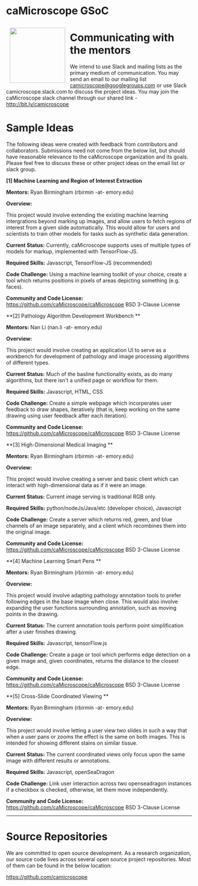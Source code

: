 # caMicroscope GSoC
<img src="https://avatars0.githubusercontent.com/u/12075069?s=200&v=4" width="150" height="150" align="left" style="padding:10px;"/>

# Communicating with the mentors
We intend to use Slack and mailing lists as the primary medium of communication. You may send an email to our mailing list camicroscope@googlegroups.com or use Slack camicroscope.slack.com to discuss the project ideas. You may join the caMicroscope slack channel through our shared link - http://bit.ly/camicroscope
 
# Sample Ideas
The following ideas were created with feedback from contributors and collaborators. Submissions need not come from the below list, but should have reasonable relevance to the caMicroscope organization and its goals. Please feel free to discuss these or other project ideas on the email list or slack group.  

**[1] Machine Learning and Region of Interest Extraction**

**Mentors:**  Ryan Birmingham (rbirmin -at- emory.edu)

**Overview:**

This project would involve extending the existing machine learning intergrations beyond marking up images, and allow users to fetch regions of interest from a given slide automatically. This would allow for users and scientists to train other models for tasks such as synthetic data generation. 

**Current Status:** Currently, caMicroscope supports uses of multiple types of models for markup, implemented with TensorFlow-JS.

**Required Skills:** Javascript, TensorFlow-JS (recommended)

**Code Challenge:** Using a machine learning toolkit of your choice, create a tool which returns positions in pixels of areas depicting something (e.g. faces).

**Community and Code License:** https://github.com/caMicroscope/caMicroscope BSD 3-Clause License

**[2] Pathology Algorithm Development Workbench **

**Mentors:**  Nan Li (nan.li -at- emory.edu)

**Overview:** 

This project would involve creating an application UI to serve as a workbench for development of pathology and image processing algorithms of different types.

**Current Status:** Much of the basline functionality exists, as do many algorithms, but there isn't a unified page or workflow for them.

**Required Skills:** Javascript, HTML, CSS

**Code Challenge:** Create a simple webpage which incorperates user feedback to draw shapes, iteratively (that is, keep working on the same drawing using user feedback after each iteration).

**Community and Code License:** https://github.com/caMicroscope/caMicroscope BSD 3-Clause License

**[3] High-Dimensional Medical Imaging  **

**Mentors:**  Ryan Birmingham (rbirmin -at- emory.edu)

**Overview:** 

This project would involve creating a server and basic client which can interact with high-dimensional data as if it were an image.

**Current Status:** Current image serving is traditional RGB only.

**Required Skills:** python/nodeJs/Java/etc (developer choice), Javascript

**Code Challenge:** Create a server which returns red, green, and blue channels of an image separately, and a client which recombines them into the original image.

**Community and Code License:** https://github.com/caMicroscope/caMicroscope BSD 3-Clause License

**[4] Machine Learning Smart Pens  **

**Mentors:**  Ryan Birmingham (rbirmin -at- emory.edu)

**Overview:** 

This project would involve adapting pathology annotation tools to prefer following edges in the base image when close. This would also involve expanding the user functions surrounding annotation, such as moving points in the drawing. 

**Current Status:** The current annotation tools perform point simplification after a user finishes drawing.

**Required Skills:** Javascript, tensorFlow.js

**Code Challenge:** Create a page or tool which performs edge detection on a given image and, given coordinates, returns the distance to the closest edge.

**Community and Code License:** https://github.com/caMicroscope/caMicroscope BSD 3-Clause License

**[5] Cross-Slide Coordinated Viewing  **

**Mentors:**  Ryan Birmingham (rbirmin -at- emory.edu)

**Overview:** 

This project would involve letting a user view two slides in such a way that when a user pans or zooms the effect is the same on both images. This is intended for showing different stains on similar tissue.

**Current Status:** The current coordinated views only focus upon the same image with different results or annotations.

**Required Skills:** Javascript, openSeaDragon

**Code Challenge:** Link user interaction across two openseadragon instances if a checkbox is checked, otherwise, let them move independently.

**Community and Code License:** https://github.com/caMicroscope/caMicroscope BSD 3-Clause License

***

# Source Repositories

We are committed to open source development. As a research organization, our source code lives across several open source project repositories. Most of them can be found in the below location:

https://github.com/camicroscope
